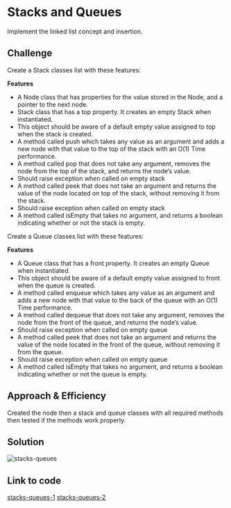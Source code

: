# Stacks and Queues
Implement the linked list concept and insertion.

## Challenge

Create a Stack classes list with these features:

**Features** 
 - A Node class that has properties for the value stored in the Node, and a pointer to the next node.
 - Stack class that has a top property. It creates an empty Stack when instantiated.
 - This object should be aware of a default empty value assigned to top when the stack is created.
 - A method called push which takes any value as an argument and adds a new node with that value to the top of the stack with an O(1) Time performance.
 - A method called pop that does not take any argument, removes the node from the top of the stack, and returns the node’s value. 
 - Should raise exception when called on empty stack
 - A method called peek that does not take an argument and returns the value of the node located on top of the stack, without removing it from the stack.
 - Should raise exception when called on empty stack
 - A method called isEmpty that takes no argument, and returns a boolean indicating whether or not the stack is empty.

Create a Queue classes list with these features:

**Features** 
 - A Queue class that has a front property. It creates an empty Queue when instantiated.
 - This object should be aware of a default empty value assigned to front when the queue is created.
 - A method called enqueue which takes any value as an argument and adds a new node with that value to the back of the queue with an O(1) Time performance.
 - A method called dequeue that does not take any argument, removes the node from the front of the queue, and returns the node’s value.
 - Should raise exception when called on empty queue
 - A method called peek that does not take an argument and returns the value of the node located in the front of the queue, without removing it from the queue.
 - Should raise exception when called on empty queue
 - A method called isEmpty that takes no argument, and returns a boolean indicating whether or not the queue is empty.

## Approach & Efficiency
Created the node then a stack and queue classes with all required methods then tested if the methods work properly.

## Solution
![stacks-queues](../../assets/stacks-queues.jpg)



## Link to code
[stacks-queues-1](./stacks-and-queues-1.js)
[stacks-queues-2](./stacks-and-queues-2.js)
